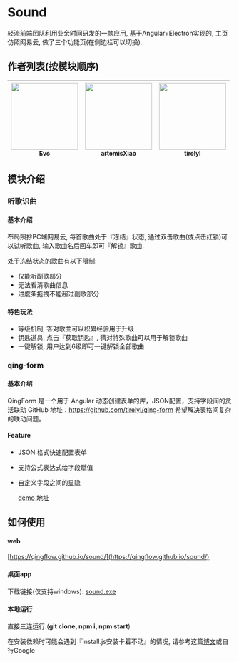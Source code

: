
# Sound

轻流前端团队利用业余时间研发的一款应用, 基于Angular+Electron实现的, 主页仿照网易云, 做了三个功能页(在侧边栏可以切换).

## 作者列表(按模块顺序)



| [<img src="https://avatars1.githubusercontent.com/u/30228406?v=4" width="150px;"/><br /><sub>Eve</sub>](https://github.com/Mr-Eve) | [<img src="https://avatars1.githubusercontent.com/u/25194505?s=60&v=4" width="150px;"/><br /><sub>artemisXiao</sub>](https://github.com/artemisXiao) | [<img src="https://avatars1.githubusercontent.com/u/20921324?s=60&v=4" width="150px;"/><br /><sub>tirelyl</sub>](https://github.com/tirelyl)
| :---: | :---: | :---: |


## 模块介绍

### 听歌识曲

#### 基本介绍

布局照抄PC端网易云, 每首歌曲处于『冻结』状态, 通过双击歌曲(或点击红锁)可以试听歌曲, 输入歌曲名后回车即可『解锁』歌曲.

处于冻结状态的歌曲有以下限制:

 * 仅能听副歌部分
 * 无法看清歌曲信息
 * 进度条拖拽不能超过副歌部分

#### 特色玩法

 * 等级机制, 答对歌曲可以积累经验用于升级
 * 钥匙道具, 点击『获取钥匙』, 猜对特殊歌曲可以用于解锁歌曲
 * 一键解锁, 用户达到6级即可一键解锁全部歌曲

### qing-form

#### 基本介绍

QingForm 是一个用于 Angular 动态创建表单的库，JSON配置，支持字段间的灵活联动 GitHub 地址：https://github.com/tirelyl/qing-form
希望解决表格间复杂的联动问题。

#### Feature
- JSON 格式快速配置表单
- 支持公式表达式给字段赋值
- 自定义字段之间的显隐
  
  [demo 地址](https://tirelyl.github.io/qing-form/docs)

## 如何使用

#### web

[https://qingflow.github.io/sound/](https://qingflow.github.io/sound/)

#### 桌面app

下载链接(仅支持windows): [sound.exe](https://file.qingflow.com/uploads/file/0432ce66-4437-4aba-883c-fd480c6113f0.exe)

#### 本地运行

直接三连运行.(**git clone, npm i, npm start**)

在安装依赖时可能会遇到『install.js安装卡着不动』的情况, 请参考这篇[博文](https://www.jianshu.com/p/eac8f37d6992)或自行Google
